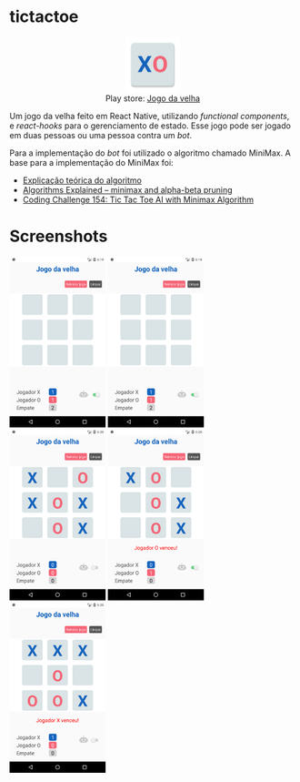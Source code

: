 # tictactoe

<p align="center">
  <img src="https://github.com/moromisato/tictactoe/blob/master/android/app/src/main/res/mipmap-xhdpi/ic_launcher.png" alt="Jogo da velha logo" />
  <br>
  Play store: <a href="https://play.google.com/store/apps/details?id=moromisato.com.tictactoe">Jogo da velha</a>
</p>

Um jogo da velha feito em React Native, utilizando *functional components*, e *react-hooks* para o gerenciamento de estado.
Esse jogo pode ser jogado em duas pessoas ou uma pessoa contra um *bot*.

Para a implementação do *bot* foi utilizado o algoritmo chamado MiniMax. 
A base para a implementação do MiniMax foi: 
* [Explicação teórica do algoritmo](https://www.geeksforgeeks.org/minimax-algorithm-in-game-theory-set-3-tic-tac-toe-ai-finding-optimal-move/)
* [Algorithms Explained – minimax and alpha-beta pruning](https://www.youtube.com/watch?v=l-hh51ncgDI)
* [Coding Challenge 154: Tic Tac Toe AI with Minimax Algorithm](https://www.youtube.com/watch?v=trKjYdBASyQ&t=1023s)

# Screenshots

<p float="left">
<img src="https://github.com/moromisato/tictactoe/blob/master/src/assets/screenshots/Screenshot_1592255968.png" width="169" heigh="300" />
<img src="https://github.com/moromisato/tictactoe/blob/master/src/assets/screenshots/Screenshot_1592255970.png" width="169" heigh="300" />
<img src="https://github.com/moromisato/tictactoe/blob/master/src/assets/screenshots/Screenshot_1592256002.png" width="169" heigh="300" />
<img src="https://github.com/moromisato/tictactoe/blob/master/src/assets/screenshots/Screenshot_1592256016.png" width="169" heigh="300" />
<img src="https://github.com/moromisato/tictactoe/blob/master/src/assets/screenshots/Screenshot_1592256059.png" width="169" heigh="300" />
</p>
